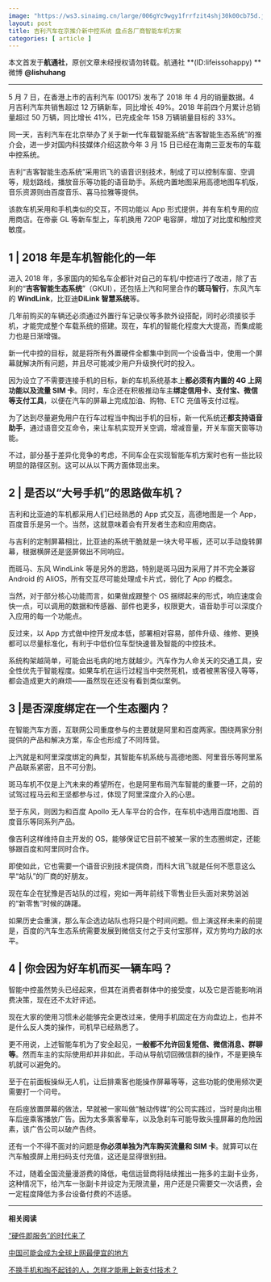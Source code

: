 ```yaml
---
image: "https://ws3.sinaimg.cn/large/006gYc9wgy1frrfzit4shj30k00cb75d.jpg"
layout: post
title: 吉利汽车在京推介新中控系统 盘点各厂商智能车机方案
categories: [ article ]
---
```


本文首发于**航通社**，原创文章未经授权请勿转载。航通社 **(ID:lifeissohappy) **微博 **@lishuhang**

---

5 月 7 日，在香港上市的吉利汽车 (00175) 发布了 2018 年 4 月的销量数据。4 月吉利汽车共销售超过 12 万辆新车，同比增长 49%。2018 年前四个月累计总销量超过 50 万辆，同比增长 41%，已完成全年 158 万辆销量目标的 33%。

同一天，吉利汽车在北京举办了关于新一代车载智能系统“吉客智能生态系统”的推介会，进一步对国内科技媒体介绍这款今年 3 月 15 日已经在海南三亚发布的车载中控系统。

吉利“吉客智能生态系统”采用讯飞的语音识别技术，制成了可以控制车窗、空调等，规划路线，播放音乐等功能的语音助手。系统内置地图采用高德地图车机版，音乐资源则由百度音乐、喜马拉雅等提供。

该款车机采用和手机类似的交互，不同功能以 App 形式提供，并有车机专用的应用商店。在帝豪 GL 等新车型上，车机换用 720P 电容屏，增加了对比度和触控灵敏度。

1 | **2018 年是车机智能化的一年**
-----------------------

进入 2018 年，多家国内的知名车企都针对自己的车机/中控进行了改进，除了吉利的“**吉客智能生态系统**”（GKUI），还包括上汽和阿里合作的**斑马智行**，东风汽车的 **WindLink**，比亚迪**DiLink 智慧系统**等。

几年前购买的车辆还必须通过外置行车记录仪等多款外设搭配，同时必须接驳手机，才能完成整个车载系统的搭建。现在，车机的智能化程度大大提高，而集成能力也是日渐增强。

新一代中控的目标，就是将所有外置硬件全都集中到同一个设备当中，使用一个屏幕就解决所有问题，并且尽可能减少用户升级换代时的投入。

因为设立了不需要连接手机的目标，新的车机系统基本上**都必须有内置的 4G 上网功能以及流量 SIM 卡**。同时，车企还在积极推动车主**绑定信用卡、支付宝、微信等支付工具**，以便在汽车的屏幕上完成加油、购物、ETC 充值等支付过程。

为了达到尽量避免用户在行车过程当中掏出手机的目标，新一代系统还**都支持语音助手**，通过语音交互命令，来让车机实现开关空调，增减音量，开关车窗天窗等功能。

不过，部分基于差异化竞争的考虑，不同车企在实现智能车机方案时也有一些比较明显的路径区别。这可以从以下两方面体现出来。

2 | **是否以“大号手机”的思路做车机？**
------------------------

吉利和比亚迪的车机都采用人们已经熟悉的 App 式交互，高德地图是一个 App，百度音乐是另一个。当然，这就意味着会有开发者生态和应用商店。

与吉利的定制屏幕相比，比亚迪的系统干脆就是一块大号平板，还可以手动旋转屏幕，根据横屏还是竖屏做出不同响应。

而斑马、东风 WindLink 等是另外的思路，特别是斑马因为采用了并不完全兼容 Android 的 AliOS，所有交互尽可能处理成卡片式，弱化了 App 的概念。

当然，对于部分核心功能而言，如果做成跟整个 OS 捆绑起来的形式，响应速度会快一点，可以调用的数据和传感器、部件也更多，权限更大，语音助手可以深度介入应用的每一个功能点。

反过来，以 App 方式做中控开发成本低，部署相对容易，部件升级、维修、更换都可以尽量标准化，有利于中低价位车型快速普及智能的中控技术。

系统构架越简单，可能会出毛病的地方就越少。汽车作为人命关天的交通工具，安全性优先于智能程度。如果车机在运行过程当中突然死机，或者被黑客侵入等等，都会造成更大的麻烦——虽然现在还没有看到类似案例。

3 |**是否深度绑定在一个生态圈内？**
---------------------

在智能汽车方面，互联网公司重度参与的主要就是阿里和百度两家。围绕两家分别提供的产品和解决方案，车企也形成了不同阵营。

上汽就是和阿里深度绑定的典型，其智能车机系统与高德地图、阿里音乐等阿里系产品联系紧密，且不可分割。

斑马车机不仅是上汽未来的希望所在，也是阿里布局汽车智能的重要一环，之前的试驾过程马云和王坚都参与过，体现了阿里深度介入的心思。

至于东风，则因为和百度 Apollo 无人车平台的合作，在车机中选用百度地图、百度音乐等同系列产品。

像吉利这样维持自主开发的 OS，能够保证它目前不被某一家的生态圈绑定，还能够跟百度和阿里同时合作。

即使如此，它也需要一个语音识别技术提供商，而科大讯飞就是任何不愿意这么早“站队”的厂商的好朋友。

现在车企在犹豫是否站队的过程，宛如一两年前线下零售业巨头面对来势汹汹的“新零售”时候的踌躇。

如果历史会重演，那么车企选边站队也将只是个时间问题。但上演这样未来的前提是，百度的汽车生态系统需要发展到微信支付之于支付宝那样，双方势均力敌的水平。

4 | **你会因为好车机而买一辆车吗？**
----------------------

智能中控虽然势头已经起来，但其在消费者群体中的接受度，以及它是否能影响消费决策，现在还不太好评述。

现在大家的使用习惯未必能够完全更改过来，使用手机固定在方向盘边上，也并不是什么反人类的操作，司机早已经熟悉了。

更不用说，上述智能车机为了安全起见，**一般都不允许回复短信、微信消息、群聊等**。然而车主的实际使用却并非如此，手动从导航切回微信群的操作，不是更换车机就可以避免的。

至于在前面板操纵无人机，让后排乘客也能操作屏幕等等，这些功能的使用频次更需要打一个问号。

在后座放置屏幕的做法，早就被一家叫做“触动传媒”的公司实践过，当时是向出租车后座乘客播放广告。因为太多乘客晕车，以及急刹车可能导致头撞屏幕的危险因素，该广告公司以破产告终。

还有一个不得不面对的问题是**你必须单独为汽车购买流量和 SIM 卡**。就算可以在汽车触摸屏上用扫码支付充值，这还是显得很别扭。

不过，随着全国流量漫游费的降低，电信运营商将陆续推出一拖多的主副卡业务，这种情况下，给汽车一张副卡并设定为无限流量，用户还是只需要交一次话费，会一定程度降低为多台设备付费的不适感。

* * *

**相关阅读**

[“硬件即服务”的时代来了](http://mp.weixin.qq.com/s?__biz=MjM5Mjg1ODIxMQ==&mid=2650658602&idx=2&sn=1a0f32646a9eee789931259b276f7795&scene=21#wechat_redirect)

[中国可能会成为全球上网最便宜的地方](http://mp.weixin.qq.com/s?__biz=MjM5Mjg1ODIxMQ==&mid=2650659485&idx=1&sn=6d67063204a730e6a7f0195d743db329&chksm=be96939189e11a8772b2d9a8ac0b4aecd101905a495813842cc5089cd8cb2d28d6a8d08c7592&scene=21#wechat_redirect)

[不换手机和掏不起钱的人，怎样才能用上新支付技术？](http://mp.weixin.qq.com/s?__biz=MjM5Mjg1ODIxMQ==&mid=2650659282&idx=1&sn=76cfc7d253ba130a5e695e573e99e1a5&chksm=be9690de89e119c874a0c35003430884af9c03f4e398217ee223bcdfda3b72abad018106e395&scene=21#wechat_redirect)